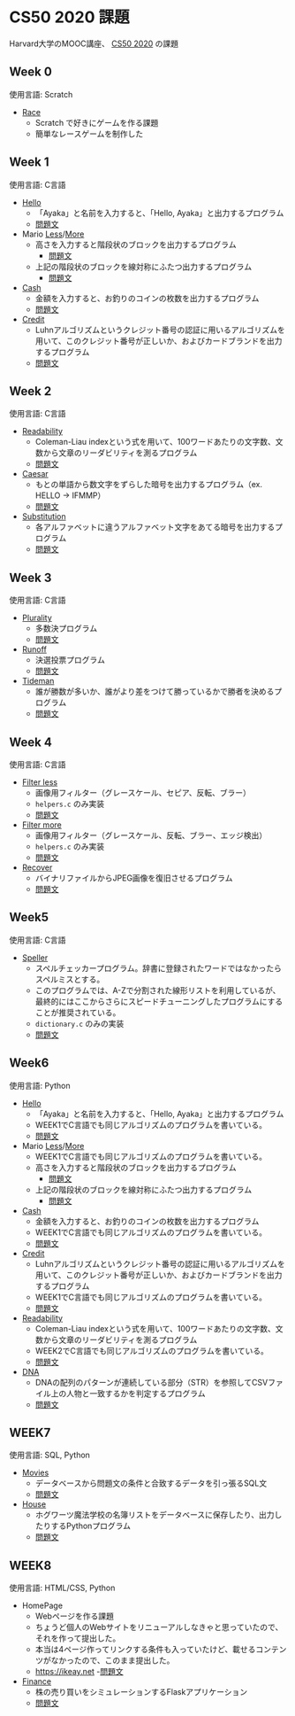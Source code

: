 #  CS50 2020 課題

Harvard大学のMOOC講座、 [CS50 2020](https://cs50.harvard.edu/x/2020/) の課題

## Week 0
使用言語: Scratch
- [Race](pset0/Race.sb3)
  - Scratch で好きにゲームを作る課題
  - 簡単なレースゲームを制作した

## Week 1
使用言語: C言語
- [Hello](pset1/hello/hello.c)
  - 「Ayaka」と名前を入力すると、「Hello, Ayaka」と出力するプログラム
  - [問題文](https://cs50.harvard.edu/x/2020/psets/1/hello/)
- Mario [Less](pset1/mario/less/mario.c)/[More](pset1/mario/more/mario.c)
  - 高さを入力すると階段状のブロックを出力するプログラム
    - [問題文](https://cs50.harvard.edu/x/2020/psets/1/mario/less/)
  - 上記の階段状のブロックを線対称にふたつ出力するプログラム
    - [問題文](https://cs50.harvard.edu/x/2020/psets/1/mario/more/)
- [Cash](pset1/cash/cash.c)
  - 金額を入力すると、お釣りのコインの枚数を出力するプログラム
  - [問題文](https://cs50.harvard.edu/x/2020/psets/1/cash/)
- [Credit](pset1/credit/credit.c)
  - Luhnアルゴリズムというクレジット番号の認証に用いるアルゴリズムを用いて、このクレジット番号が正しいか、およびカードブランドを出力するプログラム
  - [問題文](https://cs50.harvard.edu/x/2020/psets/1/credit/)

## Week 2
使用言語: C言語
- [Readability](pset2/readability/readability.c)
  - Coleman-Liau indexという式を用いて、100ワードあたりの文字数、文数から文章のリーダビリティを測るプログラム
  - [問題文](https://cs50.harvard.edu/x/2020/psets/2/readability/)
- [Caesar](pset2/caesar/caesar.c)
  - もとの単語から数文字をずらした暗号を出力するプログラム（ex. HELLO → IFMMP）
  - [問題文](https://cs50.harvard.edu/x/2020/psets/2/caesar/)
- [Substitution](pset2/substitution/substitution.c)
  - 各アルファベットに違うアルファベット文字をあてる暗号を出力するプログラム
  - [問題文](https://cs50.harvard.edu/x/2020/psets/2/substitution/)

## Week 3
使用言語: C言語
- [Plurality](pset3/plurality/plurality.c)
  - 多数決プログラム
  - [問題文](https://cs50.harvard.edu/x/2020/psets/3/plurality/)
- [Runoff](pset3/runoff/runoff.c)
  - 決選投票プログラム
  - [問題文](https://cs50.harvard.edu/x/2020/psets/3/runoff/)
- [Tideman](pset3/tideman/tideman.c)
  - 誰が勝数が多いか、誰がより差をつけて勝っているかで勝者を決めるプログラム
  - [問題文](https://cs50.harvard.edu/x/2020/psets/3/tideman/)

## Week 4
使用言語: C言語
- [Filter less](pset4/filter/less/helpers.c)
  - 画像用フィルター（グレースケール、セピア、反転、ブラー）
  - `helpers.c` のみ実装 
  - [問題文](https://cs50.harvard.edu/x/2020/psets/4/filter/less/)
- [Filter more](pset4/filter/more/helpers.c)
  - 画像用フィルター（グレースケール、反転、ブラー、エッジ検出）
  - `helpers.c` のみ実装 
  - [問題文](https://cs50.harvard.edu/x/2020/psets/4/filter/more/)
- [Recover](pset4/recover/recover.c)
  - バイナリファイルからJPEG画像を復旧させるプログラム
  - [問題文](https://cs50.harvard.edu/x/2020/psets/4/recover/)

## Week5
使用言語: C言語
- [Speller](pset5/speller/dictionary.c)
  - スペルチェッカープログラム。辞書に登録されたワードではなかったらスペルミスとする。
  - このプログラムでは、A-Zで分割された線形リストを利用しているが、最終的にはここからさらにスピードチューニングしたプログラムにすることが推奨されている。
  - `dictionary.c` のみの実装
  - [問題文](https://cs50.harvard.edu/x/2020/psets/5/speller/)

## Week6
使用言語: Python
- [Hello](pset6/hello/hello.py)
  - 「Ayaka」と名前を入力すると、「Hello, Ayaka」と出力するプログラム
  - WEEK1でC言語でも同じアルゴリズムのプログラムを書いている。
  - [問題文](https://cs50.harvard.edu/x/2020/psets/6/hello/)
- Mario [Less](pset6/mario/less/mario.py)/[More](pset6/mario/more/mario.py)
  - WEEK1でC言語でも同じアルゴリズムのプログラムを書いている。
  - 高さを入力すると階段状のブロックを出力するプログラム
    - [問題文](https://cs50.harvard.edu/x/2020/psets/6/mario/less/)
  - 上記の階段状のブロックを線対称にふたつ出力するプログラム
    - [問題文](https://cs50.harvard.edu/x/2020/psets/6/mario/more/)
- [Cash](pset6/cash/cash.py)
  - 金額を入力すると、お釣りのコインの枚数を出力するプログラム
  - WEEK1でC言語でも同じアルゴリズムのプログラムを書いている。
  - [問題文](https://cs50.harvard.edu/x/2020/psets/6/cash/)
- [Credit](pset6/credit/credit.py)
  - Luhnアルゴリズムというクレジット番号の認証に用いるアルゴリズムを用いて、このクレジット番号が正しいか、およびカードブランドを出力するプログラム
  - WEEK1でC言語でも同じアルゴリズムのプログラムを書いている。
  - [問題文](https://cs50.harvard.edu/x/2020/psets/6/credit/)
- [Readability](pset6/readability/readability.py)
  - Coleman-Liau indexという式を用いて、100ワードあたりの文字数、文数から文章のリーダビリティを測るプログラム
  - WEEK2でC言語でも同じアルゴリズムのプログラムを書いている。
  - [問題文](https://cs50.harvard.edu/x/2020/psets/6/readability/)
- [DNA](pset6/dna/dna.py)
  - DNAの配列のパターンが連続している部分（STR）を参照してCSVファイル上の人物と一致するかを判定するプログラム
  - [問題文](https://cs50.harvard.edu/x/2020/psets/6/dna/)

## WEEK7
使用言語: SQL, Python
- [Movies](pset7/movies)
  - データベースから問題文の条件と合致するデータを引っ張るSQL文
  - [問題文](https://cs50.harvard.edu/x/2020/psets/7/movies/)
- [House](pset7/houses)
  - ホグワーツ魔法学校の名簿リストをデータベースに保存したり、出力したりするPythonプログラム
  - [問題文](https://cs50.harvard.edu/x/2020/psets/7/houses/)

## WEEK8
使用言語: HTML/CSS, Python
- HomePage
  - Webページを作る課題
  - ちょうど個人のWebサイトをリニューアルしなきゃと思っていたので、それを作って提出した。
  - 本当は4ページ作ってリンクする条件も入っていたけど、載せるコンテンツがなかったので、このまま提出した。
  - https://ikeay.net
  -[問題文](https://cs50.harvard.edu/x/2020/tracks/web/homepage/)
- [Finance](pset8/finance)
  - 株の売り買いをシミュレーションするFlaskアプリケーション
  - [問題文](https://cs50.harvard.edu/x/2020/tracks/web/finance/)
